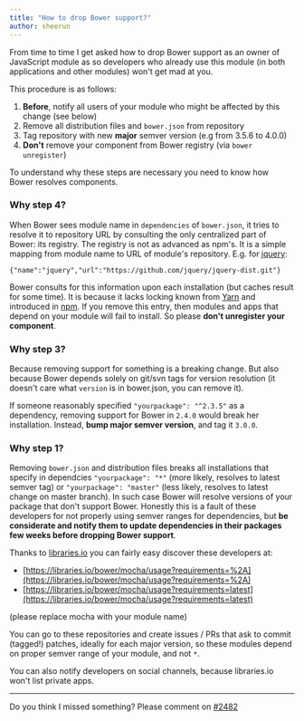 ```yaml
---
title: "How to drop Bower support?"
author: sheerun
---
```


From time to time I get asked how to drop Bower support as an owner of JavaScript module as so developers who already use this module (in both applications and other modules) won't get mad at you.

This procedure is as follows:

1. **Before**, notify all users of your module who might be affected by this change (see below)
2. Remove all distribution files and `bower.json` from repository
3. Tag repository with new **major** semver version (e.g from 3.5.6 to 4.0.0)
4. **Don't** remove your component from Bower registry (via `bower unregister`)

To understand why these steps are necessary you need to know how Bower resolves components.

### Why step 4?

When Bower sees module name in `dependencies` of `bower.json`, it tries to resolve it to repository URL by consulting the only centralized part of Bower: its registry. The registry is not as advanced as npm's. It is a simple mapping from module name to URL of module's repository. E.g. for [jquery](https://registry.bower.io/packages/jquery):

```
{"name":"jquery","url":"https://github.com/jquery/jquery-dist.git"}
```

Bower consults for this information upon each installation (but caches result for some time). It is because it lacks locking known from [Yarn](https://yarnpkg.com) and introduced in [npm](https://docs.npmjs.com/files/package-lock.json). If you remove this entry, then modules and apps that depend on your module will fail to install. So please **don't unregister your component**.

### Why step 3?

Because removing support for something is a breaking change. But also because Bower depends solely on git/svn tags for version resolution (it doesn't care what `version` is in bower.json, you can remove it).

If someone reasonably specified `"yourpackage": "^2.3.5"` as a dependency, removing support for Bower in `2.4.0` would break her installation. Instead, **bump major semver version**, and tag it `3.0.0`.

### Why step 1?

Removing `bower.json` and distribution files breaks all installations that specify in dependcies `"yourpackage": "*"` (more likely, resolves to latest semver tag) or `"yourpackage": "master"` (less likely, resolves to latest change on master branch). In such case Bower will resolve versions of your package that don't support Bower. Honestly this is a fault of these developers for not properly using semver ranges for dependencies, but **be considerate and notify them to update dependencies in their packages few weeks before dropping Bower support**.

Thanks to [libraries.io](https://libraries.io) you can fairly easy discover these developers at:

- [https://libraries.io/bower/mocha/usage?requirements=%2A](https://libraries.io/bower/mocha/usage?requirements=%2A)
- [https://libraries.io/bower/mocha/usage?requirements=latest](https://libraries.io/bower/mocha/usage?requirements=latest)

(please replace mocha with your module name)

You can go to these repositories and create issues / PRs that ask to commit (tagged!) patches, ideally for each major version, so these modules depend on proper semver range of your module, and not `*`.

You can also notify developers on social channels, because libraries.io won't list private apps.

---

Do you think I missed something? Please comment on [#2482](https://github.com/bower/bower/issues/2482)

